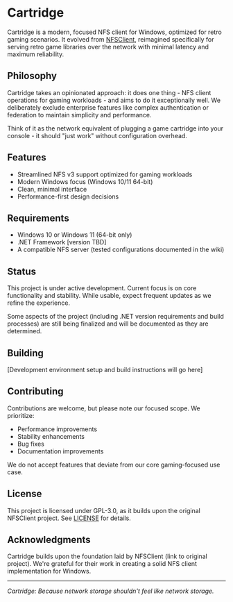 # Cartridge

Cartridge is a modern, focused NFS client for Windows, optimized for retro gaming scenarios. It evolved from [NFSClient](https://github.com/original/repo), reimagined specifically for serving retro game libraries over the network with minimal latency and maximum reliability.

## Philosophy

Cartridge takes an opinionated approach: it does one thing - NFS client operations for gaming workloads - and aims to do it exceptionally well. We deliberately exclude enterprise features like complex authentication or federation to maintain simplicity and performance.

Think of it as the network equivalent of plugging a game cartridge into your console - it should "just work" without configuration overhead.

## Features

- Streamlined NFS v3 support optimized for gaming workloads
- Modern Windows focus (Windows 10/11 64-bit)
- Clean, minimal interface
- Performance-first design decisions

## Requirements

- Windows 10 or Windows 11 (64-bit only)
- .NET Framework [version TBD]
- A compatible NFS server (tested configurations documented in the wiki)

## Status

This project is under active development. Current focus is on core functionality and stability. While usable, expect frequent updates as we refine the experience.

Some aspects of the project (including .NET version requirements and build processes) are still being finalized and will be documented as they are determined.

## Building

[Development environment setup and build instructions will go here]

## Contributing

Contributions are welcome, but please note our focused scope. We prioritize:
- Performance improvements
- Stability enhancements
- Bug fixes
- Documentation improvements

We do not accept features that deviate from our core gaming-focused use case.

## License

This project is licensed under GPL-3.0, as it builds upon the original NFSClient project. See [LICENSE](LICENSE) for details.

## Acknowledgments

Cartridge builds upon the foundation laid by NFSClient (link to original project). We're grateful for their work in creating a solid NFS client implementation for Windows.

---
*Cartridge: Because network storage shouldn't feel like network storage.*